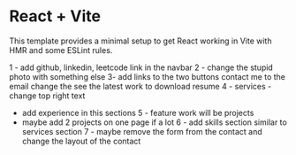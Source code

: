 # React + Vite

This template provides a minimal setup to get React working in Vite with HMR and some ESLint rules.

1 - add github, linkedin, leetcode link in the navbar
2 - change the stupid photo with something else
3- add links to the two buttons contact me to the email change the see the latest work to download resume
4 - services - change top right text 
 - add experience in this sections
5 - feature work will be projects 
 - maybe add 2 projects on one page if a lot
6 - add skills section similar to services section
7 - maybe remove the form from the contact and change the layout of the contact